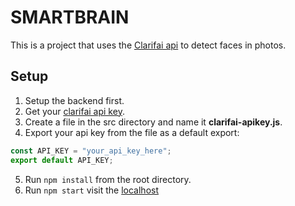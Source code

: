 # SMARTBRAIN

This is a project that uses the [Clarifai api](https://docs.clarifai.com/) to detect faces in photos.

## Setup

1. Setup the backend first.
2. Get your [clarifai api key](https://portal.clarifai.com/signup).
3. Create a file in the src directory and name it **clarifai-apikey.js**.
4. Export your api key from the file as a default export:

```javascript
const API_KEY = "your_api_key_here";
export default API_KEY;
```

5. Run `npm install` from the root directory.
6. Run `npm start` visit the [localhost](https://localhost:3000)
